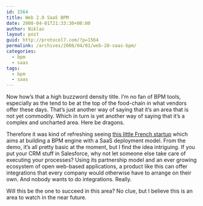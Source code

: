 ```yaml
---
id: 1564
title: Web 2.0 SaaS BPM
date: 2008-04-01T21:33:30+00:00
author: Niklas
layout: post
guid: http://protocol7.com/?p=1564
permalink: /archives/2008/04/01/web-20-saas-bpm/
categories:
  - bpm
  - saas
tags:
  - bpm
  - saas
---
```

<div class='microid-e4e144e82718eb57a76cf890fc094b77f79b1eb5'>
  <p>
    Now how&#8217;s that a high buzzword density title. I&#8217;m no fan of BPM tools, especially as the tend to be at the top of the food-chain in what vendors offer these days. That&#8217;s just another way of saying that it&#8217;s an area that is not yet commodity. Which in turn is yet another way of saying that it&#8217;s a complex and uncharted area. Here be dragons.
  </p>
  
  <p>
    Therefore it was kind of refreshing seeing <a href="http://www.runmyprocess.com/en">this little French startup</a> which aims at building a BPM engine with a SaaS deployment model. From the demo, it&#8217;s all pretty basic at the moment, but I find the idea intriguing. If you put your CRM stuff in Salesforce, why not let someone else take care of executing your processes? Using its partnership model and an ever growing ecosystem of open web-based applications, a product like this can offer integrations that every company would otherwise have to arrange on their own. And nobody wants to do integrations. Really.
  </p>
  
  <p>
    Will this be the one to succeed in this area? No clue, but I believe this is an area to watch in the near future.
  </p>
</div>